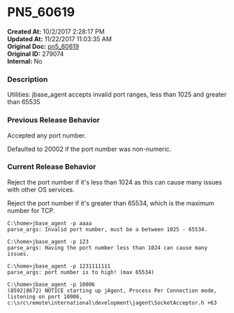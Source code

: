 # PN5_60619

**Created At:** 10/2/2017 2:28:17 PM  
**Updated At:** 11/22/2017 11:03:35 AM  
**Original Doc:** [pn5_60619](https://docs.jbase.com/36526-5-6-2-release-notes/pn5_60619)  
**Original ID:** 279074  
**Internal:** No  


### Description

Utilities: jbase\_agent accepts invalid port ranges, less than 1025 and greater than 65535



### Previous Release Behavior

Accepted any port number.

Defaulted to 20002 if the port number was non-numeric.



### Current Release Behavior

Reject the port number if it's less than 1024 as this can cause many issues with other OS services.

Reject the port number if it's greater than 65534, which is the maximum number for TCP.

```
C:\home>jbase_agent -p aaaa
parse_args: Invalid port number, must be a between 1025 - 65534.
```

```
C:\home>jbase_agent -p 123
parse_args: Having the port number less than 1024 can cause many issues.
```

```
C:\home>jbase_agent -p 1231111111
parse_args: port number is to high! (max 65534)
```

```
C:\home>jbase_agent -p 10006
(8592|8672) NOTICE starting up jAgent, Process Per Connection mode, listening on port 10006, c:\src\remote\international\development\jagent\SocketAcceptor.h +63
```
